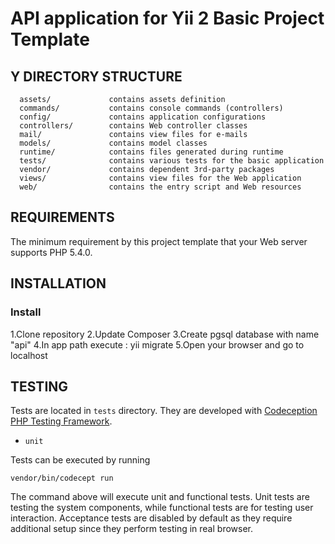 API application for Yii 2 Basic Project Template 
============================

Y
DIRECTORY STRUCTURE
-------------------

      assets/             contains assets definition
      commands/           contains console commands (controllers)
      config/             contains application configurations
      controllers/        contains Web controller classes
      mail/               contains view files for e-mails
      models/             contains model classes
      runtime/            contains files generated during runtime
      tests/              contains various tests for the basic application
      vendor/             contains dependent 3rd-party packages
      views/              contains view files for the Web application
      web/                contains the entry script and Web resources



REQUIREMENTS
------------

The minimum requirement by this project template that your Web server supports PHP 5.4.0.


INSTALLATION
------------

### Install 

1.Clone repository
2.Update Composer
3.Create pgsql database with name "api"
4.In app path execute : yii migrate
5.Open your browser and go to localhost



TESTING
-------

Tests are located in `tests` directory. They are developed with [Codeception PHP Testing Framework](http://codeception.com/).

- `unit`

Tests can be executed by running

```
vendor/bin/codecept run
``` 

The command above will execute unit and functional tests. Unit tests are testing the system components, while functional
tests are for testing user interaction. Acceptance tests are disabled by default as they require additional setup since
they perform testing in real browser. 


